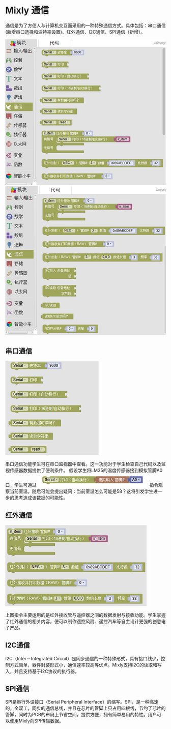 # Mixly 通信
通信是为了方便人与计算机交互而采用的一种特殊通信方式。具体包括：串口通信(新增串口选择和波特率设置)、红外通信、I2C通信、SPI通信（新增）。

![](images/commu1.png)
![](images/commu2.png)
## 串口通信

![](images/commu3.png)

串口通信功能学生可在串口监视器中查看。这一功能对于学生检查自己代码以及监视传感器数据提供了便利条件。
假设学生将LM35的温度传感器接到模拟管脚A0口，学生可通过
![](images/commu4.png)
指令观察当前室温。随后可能会提出疑问：当前室温怎么可能是58？这将引发学生进一步的思考造成该数据的可能性。
## 红外通信
![](images/commu5.png)

上图指令主要运用的是红外接收管与遥控器之间的数据发射与接收功能。学生掌握了红外通信的相关内容，便可以制作遥控风扇、遥控汽车等自主设计更强的创意电子产品。
## I2C通信
I2C（Inter－Integrated Circuit）是同步通信的一种特殊形式，具有接口线少，控制方式简单，器件封装形式小，通信速率较高等优点。Mixly支持I2C的读取和写入，并且支持基于I2C协议的执行器。
## SPI通信
SPI是串行外设接口（Serial Peripheral Interface）的缩写。SPI，是一种高速的，全双工，同步的通信总线，并且在芯片的管脚上只占用四根线，节约了芯片的管脚，同时为PCB的布局上节省空间，提供方便，拥有简单易用的特性。用户可以使用Mixly向SPI传输数据。